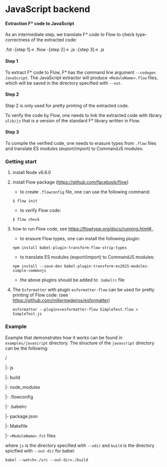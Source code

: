 JavaScript backend
===================================================================
#### Extraction F\* code to JavaScript ####

As an intermediate step, we translate F\* code to Flow to check type-correctness 
of the extracted code:

.fst -[step 1]-> .flow -[step 2]-> .js -[step 3]-> .js

#### Step 1 ####

To extract F\* code to Flow, F\* has the command line argument `--codegen JavaScript`.
The JavaScript extractor will produce `<ModuleName>.flow` files, which will be saved 
in the directory specified with `--out`. 

#### Step 2 ####

Step 2 is only used for pretty printing of the extracted code.

To verify the code by Flow, one needs to link the extracted code with library `ulib/js`
that is a version of the standard F\* library written in Flow.

#### Step 3 ####

To compile the verified code, one needs to erasure types from `.flow` files and translate
ES modules (export/import) to CommandJS modules.

###  Getting start ###

1. install Node v6.6.0
  
2. install Flow package (https://github.com/facebook/flow)

   - to create `.flowconfig` file, one can use the following command:
   
   ```
   $ flow init
   ```
   
   - to verify Flow code:
   
   ```
   $ flow check
   ```

3. how to run Flow code, see https://flowtype.org/docs/running.html#_

   - to erasure Flow types, one can install the following plugin:
   
   ```
   npm install babel-plugin-transform-flow-strip-types
   ```

   - to translate ES modules (export/import) to CommandJS modules:

   ```
   npm install --save-dev babel-plugin-transform-es2015-modules-simple-commonjs
   ```
   
   - the above plugins should be added to `.babelrc` file
 
4. The `Esformatter` with plugin `esformatter-flow` can be used for pretty printing 
   of Flow code: (see https://github.com/millermedeiros/esformatter)
  
   ```
   esformatter --plugins=esformatter-flow SimpleTest.flow > SimpleTest.js
   ```
   
  ###  Example ###
  
  Example that demonstrates how it works can be found in `examples/javascript` directory.
  The structure of the `javascript` directory can be the following:
  
   /
   
  |- js
  
  |- build
  
  |- node_modules
  
  |- .flowconfig
  
  |- .babelrc
  
  |- package.json
  
  |- Makefile
  
  |- `<ModuleName>.fst` files
  
 where `js` is the directory specified with `--odir` and `build` is the directory spicified 
 with `--out-dir` for babel:
 
   ```
   babel --watch=./src --out-dir=./build
   ```
 
